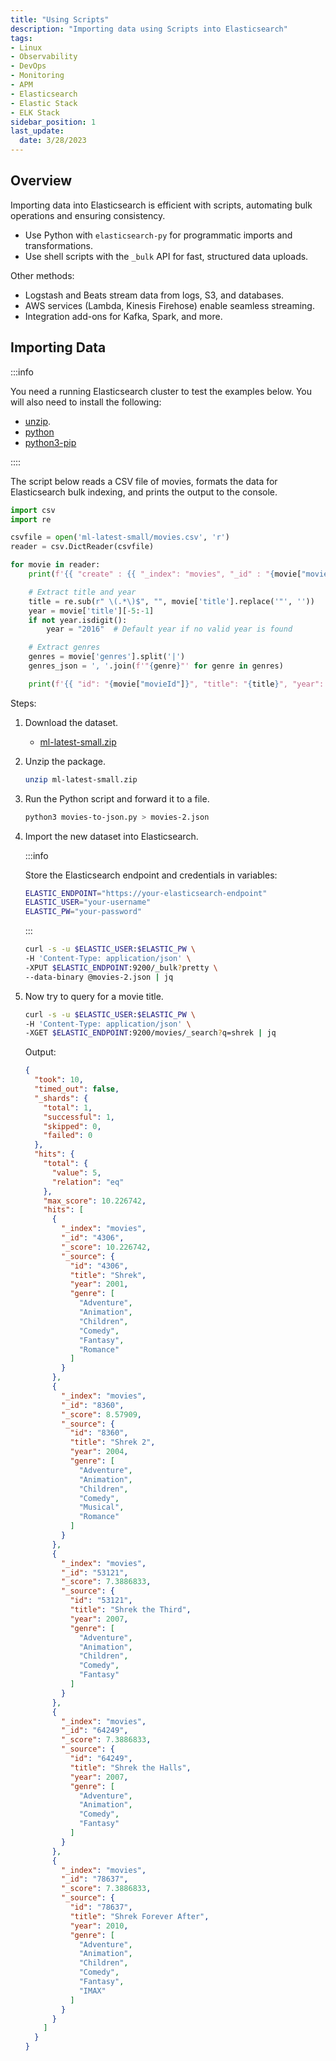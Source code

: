 ```yaml
---
title: "Using Scripts"
description: "Importing data using Scripts into Elasticsearch"
tags: 
- Linux
- Observability
- DevOps
- Monitoring 
- APM
- Elasticsearch
- Elastic Stack
- ELK Stack
sidebar_position: 1
last_update:
  date: 3/28/2023
---
```




## Overview  

Importing data into Elasticsearch is efficient with scripts, automating bulk operations and ensuring consistency.  

- Use Python with `elasticsearch-py` for programmatic imports and transformations.  
- Use shell scripts with the `_bulk` API for fast, structured data uploads.  

Other methods:  

- Logstash and Beats stream data from logs, S3, and databases.  
- AWS services (Lambda, Kinesis Firehose) enable seamless streaming.  
- Integration add-ons for Kafka, Spark, and more.  

## Importing Data

:::info

You need a running Elasticsearch cluster to test the examples below.
You will also need to install the following:

- [unzip](https://www.tecmint.com/install-zip-and-unzip-in-linux/).
- [python](https://www.python.org/downloads/)
- [python3-pip](https://packaging.python.org/en/latest/tutorials/installing-packages/)

::::

The script below reads a CSV file of movies, formats the data for Elasticsearch bulk indexing, and prints the output to the console.

```python title="movies-to-json.py"
import csv
import re

csvfile = open('ml-latest-small/movies.csv', 'r')
reader = csv.DictReader(csvfile)

for movie in reader:
    print(f'{{ "create" : {{ "_index": "movies", "_id" : "{movie["movieId"]}" }} }}')

    # Extract title and year
    title = re.sub(r" \(.*\)$", "", movie['title'].replace('"', ''))
    year = movie['title'][-5:-1]
    if not year.isdigit():
        year = "2016"  # Default year if no valid year is found

    # Extract genres
    genres = movie['genres'].split('|')
    genres_json = ', '.join(f'"{genre}"' for genre in genres)

    print(f'{{ "id": "{movie["movieId"]}", "title": "{title}", "year": {year}, "genre": [{genres_json}] }}')

```

Steps:

1. Download the dataset.

    - [ml-latest-small.zip](@site/assets/elastic-stack/ml-latest-small.zip)

2. Unzip the package.

    ```bash
    unzip ml-latest-small.zip 
    ```

3. Run the Python script and forward it to a file.

    ```bash
    python3 movies-to-json.py > movies-2.json 
    ```
  
4. Import the new dataset into Elasticsearch.

    :::info 

    Store the Elasticsearch endpoint and credentials in variables:  

    ```bash
    ELASTIC_ENDPOINT="https://your-elasticsearch-endpoint"
    ELASTIC_USER="your-username"
    ELASTIC_PW="your-password"
    ```  

    :::


    ```bash
    curl -s -u $ELASTIC_USER:$ELASTIC_PW \
    -H 'Content-Type: application/json' \
    -XPUT $ELASTIC_ENDPOINT:9200/_bulk?pretty \
    --data-binary @movies-2.json | jq 
    ```

5. Now try to query for a movie title.

    ```bash
    curl -s -u $ELASTIC_USER:$ELASTIC_PW \
    -H 'Content-Type: application/json' \
    -XGET $ELASTIC_ENDPOINT:9200/movies/_search?q=shrek | jq
    ```

    Output:

    ```json
    {
      "took": 10,
      "timed_out": false,
      "_shards": {
        "total": 1,
        "successful": 1,
        "skipped": 0,
        "failed": 0
      },
      "hits": {
        "total": {
          "value": 5,
          "relation": "eq"
        },
        "max_score": 10.226742,
        "hits": [
          {
            "_index": "movies",
            "_id": "4306",
            "_score": 10.226742,
            "_source": {
              "id": "4306",
              "title": "Shrek",
              "year": 2001,
              "genre": [
                "Adventure",
                "Animation",
                "Children",
                "Comedy",
                "Fantasy",
                "Romance"
              ]
            }
          },
          {
            "_index": "movies",
            "_id": "8360",
            "_score": 8.57909,
            "_source": {
              "id": "8360",
              "title": "Shrek 2",
              "year": 2004,
              "genre": [
                "Adventure",
                "Animation",
                "Children",
                "Comedy",
                "Musical",
                "Romance"
              ]
            }
          },
          {
            "_index": "movies",
            "_id": "53121",
            "_score": 7.3886833,
            "_source": {
              "id": "53121",
              "title": "Shrek the Third",
              "year": 2007,
              "genre": [
                "Adventure",
                "Animation",
                "Children",
                "Comedy",
                "Fantasy"
              ]
            }
          },
          {
            "_index": "movies",
            "_id": "64249",
            "_score": 7.3886833,
            "_source": {
              "id": "64249",
              "title": "Shrek the Halls",
              "year": 2007,
              "genre": [
                "Adventure",
                "Animation",
                "Comedy",
                "Fantasy"
              ]
            }
          },
          {
            "_index": "movies",
            "_id": "78637",
            "_score": 7.3886833,
            "_source": {
              "id": "78637",
              "title": "Shrek Forever After",
              "year": 2010,
              "genre": [
                "Adventure",
                "Animation",
                "Children",
                "Comedy",
                "Fantasy",
                "IMAX"
              ]
            }
          }
        ]
      }
    }
    ```


